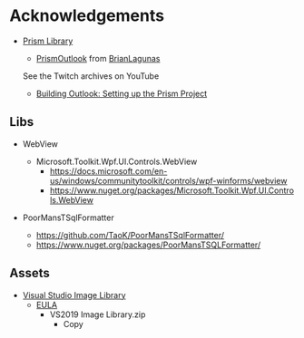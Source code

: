# Acknowledgements

- [Prism Library](https://prismlibrary.github.io/)
  - [PrismOutlook](https://github.com/brianlagunas/PrismOutlook) from [BrianLagunas](https://github.com/brianlagunas)

  See the Twitch archives on YouTube
  - [Building Outlook: Setting up the Prism Project](https://www.youtube.com/watch?v=yd_DtUKf3pc&list=PLG8rj6Rr0BU_r0pLKvkF5THxzce6Ygdkm&index=18)

## Libs

- WebView
  - Microsoft.Toolkit.Wpf.UI.Controls.WebView
    - https://docs.microsoft.com/en-us/windows/communitytoolkit/controls/wpf-winforms/webview
    - https://www.nuget.org/packages/Microsoft.Toolkit.Wpf.UI.Controls.WebView

- PoorMansTSqlFormatter
  - https://github.com/TaoK/PoorMansTSqlFormatter/
  - https://www.nuget.org/packages/PoorMansTSQLFormatter/

## Assets

- [Visual Studio Image Library](https://www.microsoft.com/en-gb/download/details.aspx?id=35825)
  - [EULA](VisualStudio2019ImageLibraryEULA.rtf)
    - VS2019 Image Library.zip
      - Copy
